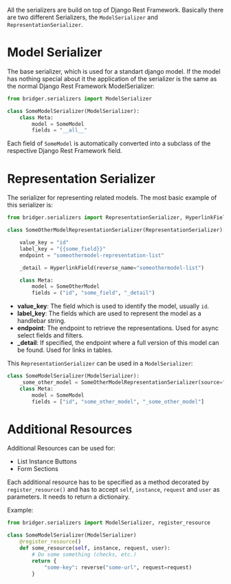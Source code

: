 All the serializers are build on top of Django Rest Framework. Basically there are two different Serializers, the `ModelSerializer` and `RepresentationSerializer`.

# Model Serializer

The base serializer, which is used for a standart django model. If the model has nothing special about it the application of the serializer is the same as the normal Django Rest Framework ModelSerializer:

```python
from bridger.serializers import ModelSerializer

class SomeModelSerializer(ModelSerializer):
    class Meta:
        model = SomeModel
        fields = "__all__"
```

Each field of `SomeModel` is automatically converted into a subclass of the respective Django Rest Framework field.

# Representation Serializer

The serializer for representing related models. The most basic example of this serializer is:

```python
from bridger.serializers import RepresentationSerializer, HyperlinkField

class SomeOtherModelRepresentationSerializer(RepresentationSerializer):

    value_key = "id"
    label_key = "{{some_field}}"
    endpoint = "someothermodel-representation-list"

    _detail = HyperlinkField(reverse_name="someothermodel-list")

    class Meta:
        model = SomeOtherModel
        fields = ("id", "some_field", "_detail")
```

- **value_key**: The field which is used to identify the model, usually `id`.
- **label_key**: The fields which are used to represent the model as a handlebar string.
- **endpoint**: The endpoint to retrieve the representations. Used for async select fields and filters.
- **_detail**: If specified, the endpoint where a full version of this model can be found. Used for links in tables.

This `RepresentationSerializer` can be used in a `ModelSerializer`:

```python
class SomeModelSerializer(ModelSerializer):
    _some_other_model = SomeOtherModelRepresentationSerializer(source="some_other_model")
    class Meta:
        model = SomeModel
        fields = ["id", "some_other_model", "_some_other_model"]
```

# Additional Resources

Additional Resources can be used for:

* List Instance Buttons
* Form Sections

Each additional resource has to be specified as a method decorated by `register_resource()` and has to accept `self`, `instance`, `request` and `user` as parameters. It needs to return a dictionairy.

Example:

```python
from bridger.serializers import ModelSerializer, register_resource

class SomeModelSerializer(ModelSerializer)
    @register_resource()
    def some_resource(self, instance, request, user):
        # Do some something (checks, etc.)
        return {
            "some-key": reverse("some-url", request=request)
        }
```